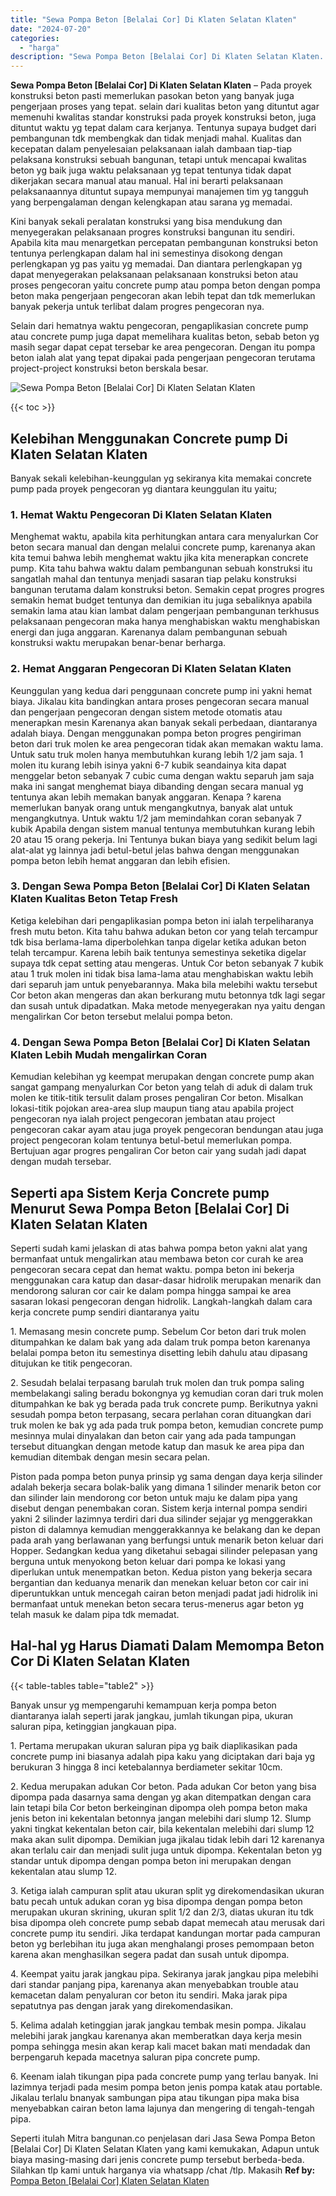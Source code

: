 ```yaml
---
title: "Sewa Pompa Beton [Belalai Cor] Di Klaten Selatan Klaten"
date: "2024-07-20"
categories: 
  - "harga"
description: "Sewa Pompa Beton [Belalai Cor] Di Klaten Selatan Klaten. Seperti itulah Mitra bangunan.co penjelasan dari Jasa Sewa Pompa Beton [Belalai Cor] Di Klaten Sel..."
---
```


**Sewa Pompa Beton \[Belalai Cor\] Di Klaten Selatan Klaten** – Pada proyek konstruksi beton pasti memerlukan pasokan beton yang banyak juga pengerjaan proses yang tepat. selain dari kualitas beton yang dituntut agar memenuhi kwalitas standar konstruksi pada proyek konstruksi beton, juga dituntut waktu yg tepat dalam cara kerjanya. Tentunya supaya budget dari pembangunan tdk membengkak dan tidak menjadi mahal. Kualitas dan kecepatan dalam penyelesaian pelaksanaan ialah dambaan tiap-tiap pelaksana konstruksi sebuah bangunan, tetapi untuk mencapai kwalitas beton yg baik juga waktu pelaksanaan yg tepat tentunya tidak dapat dikerjakan secara manual atau manual. Hal ini berarti pelaksanaan pelaksanaannya dituntut supaya mempunyai manajemen tim yg tangguh yang berpengalaman dengan kelengkapan atau sarana yg memadai.

Kini banyak sekali peralatan konstruksi yang bisa mendukung dan menyegerakan pelaksanaan progres konstruksi bangunan itu sendiri. Apabila kita mau menargetkan percepatan pembangunan konstruksi beton tentunya perlengkapan dalam hal ini semestinya disokong dengan perlengkapan yg pas yaitu yg memadai. Dan diantara perlengkapan yg dapat menyegerakan pelaksanaan pelaksanaan konstruksi beton atau proses pengecoran yaitu concrete pump atau pompa beton dengan pompa beton maka pengerjaan pengecoran akan lebih tepat dan tdk memerlukan banyak pekerja untuk terlibat dalam progres pengecoran nya.

Selain dari hematnya waktu pengecoran, pengaplikasian concrete pump atau concrete pump juga dapat memelihara kualitas beton, sebab beton yg masih segar dapat cepat tersebar ke area pengecoran. Dengan itu pompa beton ialah alat yang tepat dipakai pada pengerjaan pengecoran terutama project-project konstruksi beton berskala besar.

![Sewa Pompa Beton [Belalai Cor] Di Klaten Selatan Klaten](/images/sewa-concrete-pump-39.png)

{{< toc >}}

## Kelebihan Menggunakan Concrete pump Di Klaten Selatan Klaten

Banyak sekali kelebihan-keunggulan yg sekiranya kita memakai concrete pump pada proyek pengecoran yg diantara keunggulan itu yaitu;

### 1\. Hemat Waktu Pengecoran Di Klaten Selatan Klaten

Menghemat waktu, apabila kita perhitungkan antara cara menyalurkan Cor beton secara manual dan dengan melalui concrete pump, karenanya akan kita temui bahwa lebih menghemat waktu jika kita menerapkan concrete pump. Kita tahu bahwa waktu dalam pembangunan sebuah konstruksi itu sangatlah mahal dan tentunya menjadi sasaran tiap pelaku konstruksi bangunan terutama dalam konstruksi beton. Semakin cepat progres progres semakin hemat budget tentunya dan demikian itu juga sebaliknya apabila semakin lama atau kian lambat dalam pengerjaan pembangunan terkhusus pelaksanaan pengecoran maka hanya menghabiskan waktu menghabiskan energi dan juga anggaran. Karenanya dalam pembangunan sebuah konstruksi waktu merupakan benar-benar berharga.

### 2\. Hemat Anggaran Pengecoran Di Klaten Selatan Klaten

Keunggulan yang kedua dari penggunaan concrete pump ini yakni hemat biaya. Jikalau kita bandingkan antara proses pengecoran secara manual dan pengerjaan pengecoran dengan sistem metode otomatis atau menerapkan mesin Karenanya akan banyak sekali perbedaan, diantaranya adalah biaya. Dengan menggunakan pompa beton progres pengiriman beton dari truk molen ke area pengecoran tidak akan memakan waktu lama. Untuk satu truk molen hanya membutuhkan kurang lebih 1/2 jam saja. 1 molen itu kurang lebih isinya yakni 6-7 kubik seandainya kita dapat menggelar beton sebanyak 7 cubic cuma dengan waktu separuh jam saja maka ini sangat menghemat biaya dibanding dengan secara manual yg tentunya akan lebih memakan banyak anggaran. Kenapa ? karena memerlukan banyak orang untuk mengangkutnya, banyak alat untuk mengangkutnya. Untuk waktu 1/2 jam memindahkan coran sebanyak 7 kubik Apabila dengan sistem manual tentunya membutuhkan kurang lebih 20 atau 15 orang pekerja. Ini Tentunya bukan biaya yang sedikit belum lagi alat-alat yg lainnya jadi betul-betul jelas bahwa dengan menggunakan pompa beton lebih hemat anggaran dan lebih efisien.

### 3\. Dengan Sewa Pompa Beton \[Belalai Cor\] Di Klaten Selatan Klaten Kualitas Beton Tetap Fresh

Ketiga kelebihan dari pengaplikasian pompa beton ini ialah terpeliharanya fresh mutu beton. Kita tahu bahwa adukan beton cor yang telah tercampur tdk bisa berlama-lama diperbolehkan tanpa digelar ketika adukan beton telah tercampur. Karena lebih baik tentunya semestinya seketika digelar supaya tdk cepat setting atau mengeras. Untuk Cor beton sebanyak 7 kubik atau 1 truk molen ini tidak bisa lama-lama atau menghabiskan waktu lebih dari separuh jam untuk penyebarannya. Maka bila melebihi waktu tersebut Cor beton akan mengeras dan akan berkurang mutu betonnya tdk lagi segar dan susah untuk dipadatkan. Maka metode menyegerakan nya yaitu dengan mengalirkan Cor beton tersebut melalui pompa beton.

### 4\. Dengan Sewa Pompa Beton \[Belalai Cor\] Di Klaten Selatan Klaten Lebih Mudah mengalirkan Coran

Kemudian kelebihan yg keempat merupakan dengan concrete pump akan sangat gampang menyalurkan Cor beton yang telah di aduk di dalam truk molen ke titik-titik tersulit dalam proses pengaliran Cor beton. Misalkan lokasi-titik pojokan area-area slup maupun tiang atau apabila project pengecoran nya ialah project pengecoran jembatan atau project pengecoran cakar ayam atau juga proyek pengecoran bendungan atau juga project pengecoran kolam tentunya betul-betul memerlukan pompa. Bertujuan agar progres pengaliran Cor beton cair yang sudah jadi dapat dengan mudah tersebar.

## Seperti apa Sistem Kerja Concrete pump Menurut Sewa Pompa Beton \[Belalai Cor\] Di Klaten Selatan Klaten

Seperti sudah kami jelaskan di atas bahwa pompa beton yakni alat yang bermanfaat untuk mengalirkan atau membawa beton cor curah ke area pengecoran secara cepat dan hemat waktu. pompa beton ini bekerja menggunakan cara katup dan dasar-dasar hidrolik merupakan menarik dan mendorong saluran cor cair ke dalam pompa hingga sampai ke area sasaran lokasi pengecoran dengan hidrolik. Langkah-langkah dalam cara kerja concrete pump sendiri diantaranya yaitu

1\. Memasang mesin concrete pump. Sebelum Cor beton dari truk molen ditumpahkan ke dalam bak yang ada dalam truk pompa beton karenanya belalai pompa beton itu semestinya disetting lebih dahulu atau dipasang ditujukan ke titik pengecoran.

2\. Sesudah belalai terpasang barulah truk molen dan truk pompa saling membelakangi saling beradu bokongnya yg kemudian coran dari truk molen ditumpahkan ke bak yg berada pada truk concrete pump. Berikutnya yakni sesudah pompa beton terpasang, secara perlahan coran dituangkan dari truk molen ke bak yg ada pada truk pompa beton, kemudian concrete pump mesinnya mulai dinyalakan dan beton cair yang ada pada tampungan tersebut dituangkan dengan metode katup dan masuk ke area pipa dan kemudian ditembak dengan mesin secara pelan.

Piston pada pompa beton punya prinsip yg sama dengan daya kerja silinder adalah bekerja secara bolak-balik yang dimana 1 silinder menarik beton cor dan silinder lain mendorong cor beton untuk maju ke dalam pipa yang disebut dengan penembakan coran. Sistem kerja internal pompa sendiri yakni 2 silinder lazimnya terdiri dari dua silinder sejajar yg menggerakkan piston di dalamnya kemudian menggerakkannya ke belakang dan ke depan pada arah yang berlawanan yang berfungsi untuk menarik beton keluar dari Hopper. Sedangkan kedua yang diketahui sebagai silinder pelepasan yang berguna untuk menyokong beton keluar dari pompa ke lokasi yang diperlukan untuk menempatkan beton. Kedua piston yang bekerja secara bergantian dan keduanya menarik dan menekan keluar beton cor cair ini diperuntukkan untuk mencegah cairan beton menjadi padat jadi hidrolik ini bermanfaat untuk menekan beton secara terus-menerus agar beton yg telah masuk ke dalam pipa tdk memadat.

## Hal-hal yg Harus Diamati Dalam Memompa Beton Cor Di Klaten Selatan Klaten

{{< table-tables table="table2" >}}

Banyak unsur yg mempengaruhi kemampuan kerja pompa beton diantaranya ialah seperti jarak jangkau, jumlah tikungan pipa, ukuran saluran pipa, ketinggian jangkauan pipa.

1\. Pertama merupakan ukuran saluran pipa yg baik diaplikasikan pada concrete pump ini biasanya adalah pipa kaku yang diciptakan dari baja yg berukuran 3 hingga 8 inci ketebalannya berdiameter sekitar 10cm.

2\. Kedua merupakan adukan Cor beton. Pada adukan Cor beton yang bisa dipompa pada dasarnya sama dengan yg akan ditempatkan dengan cara lain tetapi bila Cor beton berkeinginan dipompa oleh pompa beton maka jenis beton ini kekentalan betonnya jangan melebihi dari slump 12. Slump yakni tingkat kekentalan beton cair, bila kekentalan melebihi dari slump 12 maka akan sulit dipompa. Demikian juga jikalau tidak lebih dari 12 karenanya akan terlalu cair dan menjadi sulit juga untuk dipompa. Kekentalan beton yg standar untuk dipompa dengan pompa beton ini merupakan dengan kekentalan atau slump 12.

3\. Ketiga ialah campuran split atau ukuran split yg direkomendasikan ukuran batu pecah untuk adukan coran yg bisa dipompa dengan pompa beton merupakan ukuran skrining, ukuran split 1/2 dan 2/3, diatas ukuran itu tdk bisa dipompa oleh concrete pump sebab dapat memecah atau merusak dari concrete pump itu sendiri. Jika terdapat kandungan mortar pada campuran beton yg berlebihan itu juga akan menghalangi proses pemompaan beton karena akan menghasilkan segera padat dan susah untuk dipompa.

4\. Keempat yaitu jarak jangkau pipa. Sekiranya jarak jangkau pipa melebihi dari standar panjang pipa, karenanya akan menyebabkan trouble atau kemacetan dalam penyaluran cor beton itu sendiri. Maka jarak pipa sepatutnya pas dengan jarak yang direkomendasikan.

5\. Kelima adalah ketinggian jarak jangkau tembak mesin pompa. Jikalau melebihi jarak jangkau karenanya akan memberatkan daya kerja mesin pompa sehingga mesin akan kerap kali macet bakan mati mendadak dan berpengaruh kepada macetnya saluran pipa concrete pump.

6\. Keenam ialah tikungan pipa pada concrete pump yang terlau banyak. Ini lazimnya terjadi pada mesim pompa beton jenis pompa katak atau portable. Jikalau terlalu bnanyak sambungan pipa atau tikungan pipa maka bisa menyebabkan cairan beton lama lajunya dan mengering di tengah-tengah pipa.

Seperti itulah Mitra bangunan.co penjelasan dari Jasa Sewa Pompa Beton \[Belalai Cor\] Di Klaten Selatan Klaten yang kami kemukakan, Adapun untuk biaya masing-masing dari jenis concrete pump tersebut berbeda-beda. Silahkan tlp kami untuk harganya via whatsapp /chat /tlp. Makasih
**Ref by:** [Pompa Beton [Belalai Cor] Klaten Selatan Klaten](https://id.wikipedia.org/wiki/Pompa)
